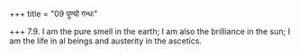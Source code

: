 +++
title = "09 पुण्यो गन्धः"

+++
7.9. I am the pure smell in the earth; I am also the brilliance in the
sun; I am the life in al beings and austerity in the ascetics.
